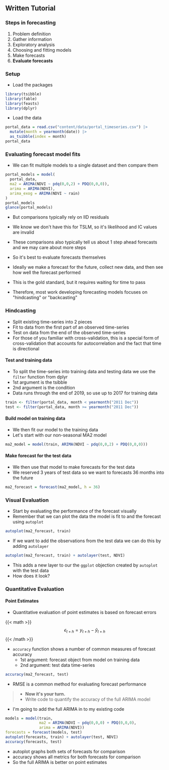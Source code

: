
## Written Tutorial

### Steps in forecasting

1. Problem definition
2. Gather information
3. Exploratory analysis
4. Choosing and fitting models
5. Make forecasts
6. **Evaluate forecasts**

### Setup

* Load the packages

```r
library(tsibble)
library(fable)
library(feasts)
library(dplyr)
```

* Load the data

```r
portal_data = read.csv("content/data/portal_timeseries.csv") |>
  mutate(month = yearmonth(date)) |>
  as_tsibble(index = month)
portal_data
```

### Evaluating forecast model fits

* We can fit multiple models to a single dataset and then compare them

```r
portal_models = model(
  portal_data,
  ma2 = ARIMA(NDVI ~ pdq(0,0,2) + PDQ(0,0,0)),
  arima = ARIMA(NDVI), 
  arima_exog = ARIMA(NDVI ~ rain)
)
portal_models
glance(portal_models)
```

* But comparisons typically rely on IID residuals
* We know we don't have this for TSLM, so it's likelihood and IC values are invalid
* These comparisons also typically tell us about 1 step ahead forecasts and we may care about more steps

* So it's best to evaluate forecasts themselves
* Ideally we make a forecast for the future, collect new data, and then see how well the forecast performed
* This is the gold standard, but it requires waiting for time to pass
* Therefore, most work developing forecasting models focuses on "hindcasting" or "backcasting"

### Hindcasting

* Split existing time-series into 2 pieces
* Fit to data from the first part of an observed time-series
* Test on data from the end of the observed time-series
* For those of you familiar with cross-validation, this is a special form of cross-validation that accounts for autocorrelation and the fact that time is directional

#### Test and training data

* To split the time-series into training data and testing data we use the `filter` function from dplyr
* 1st argument is the tsibble
* 2nd argument is the condition
* Data runs through the end of 2019, so use up to 2017 for training data

```r
train <- filter(portal_data, month < yearmonth("2011 Dec"))
test <- filter(portal_data, month >= yearmonth("2011 Dec"))
```

#### Build model on training data

* We then fit our model to the training data
* Let's start with our non-seasonal MA2 model

```r
ma2_model = model(train, ARIMA(NDVI ~ pdq(0,0,2) + PDQ(0,0,0)))
```

#### Make forecast for the test data

* We then use that model to make forecasts for the test data
* We reserved 3 years of test data so we want to forecasts 36 months into the future

```r
ma2_forecast = forecast(ma2_model, h = 36)
```

### Visual Evaluation

* Start by evaluating the performance of the forecast visually
* Remember that we can plot the data the model is fit to and the forecast using `autoplot`

```r
autoplot(ma2_forecast, train)
```

* If we want to add the observations from the test data we can do this by adding `autolayer`

```r
autoplot(ma2_forecast, train) + autolayer(test, NDVI)
```

* This adds a new layer to our the `ggplot` objection created by `autoplot` with the test data
* How does it look?

### Quantitative Evaluation

#### Point Estimates

* Quantitative evaluation of point estimates is based on forecast errors

{{< math >}}
$$\epsilon_{t+h} = y_{t+h} - \hat{y}_{t+h}$$
{{< /math >}}

* `accuracy` function shows a number of common measures of forecast accuracy
  * 1st argument: forecast object from model on training data
  * 2nd argument: test data time-series

```r
accuracy(ma2_forecast, test)
```

* RMSE is a common method for evaluating forecast performance


> * **Now it's your turn.**
> * Write code to quantify the accuracy of the full ARIMA model

* I'm going to add the full ARIMA in to my existing code

```r
models = model(train,
               ma2 = ARIMA(NDVI ~ pdq(0,0,0) + PDQ(0,0,0),
               arima = ARIMA(NDVI))
forecasts = forecast(models, test)
autoplot(forecasts, train) + autolayer(test, NDVI)
accuracy(forecasts, test)
```

* autoplot graphs both sets of forecasts for comparison 
* accuracy shows all metrics for both forecasts for comparison 
* So the full ARIMA is better on point estimates
